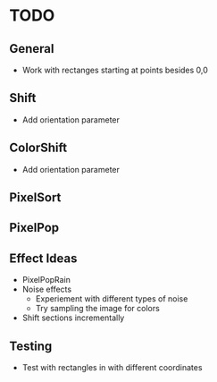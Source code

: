 # TODO

## General
- Work with rectanges starting at points besides 0,0

## Shift
- Add orientation parameter

## ColorShift
- Add orientation parameter

## PixelSort

## PixelPop

## Effect Ideas
- PixelPopRain
- Noise effects
    - Experiement with different types of noise
    - Try sampling the image for colors
- Shift sections incrementally

## Testing
- Test with rectangles in with different coordinates
